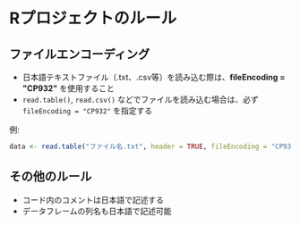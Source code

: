 # Rプロジェクトのルール

## ファイルエンコーディング

- 日本語テキストファイル（.txt、.csv等）を読み込む際は、**fileEncoding = "CP932"** を使用すること
- `read.table()`, `read.csv()` などでファイルを読み込む場合は、必ず `fileEncoding = "CP932"` を指定する

例:
```r
data <- read.table("ファイル名.txt", header = TRUE, fileEncoding = "CP932", sep = "\t")
```

## その他のルール

- コード内のコメントは日本語で記述する
- データフレームの列名も日本語で記述可能
